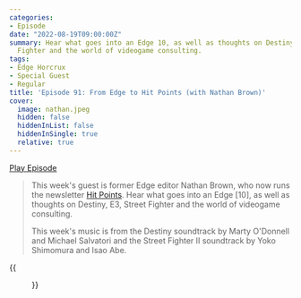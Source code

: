 ```yaml
---
categories:
- Episode
date: "2022-08-19T09:00:00Z"
summary: Hear what goes into an Edge 10, as well as thoughts on Destiny, E3, Street
  Fighter and the world of videogame consulting.
tags:
- Edge Horcrux
- Special Guest
- Regular
title: 'Episode 91: From Edge to Hit Points (with Nathan Brown)'
cover: 
  image: nathan.jpeg
  hidden: false
  hiddenInList: false
  hiddenInSingle: true
  relative: true
---
```


[Play Episode](https://www.patreon.com/posts/episode-91-from-70716754)

> This week's guest is former Edge editor Nathan Brown, who now runs the newsletter [Hit Points](https://hitpoints.substack.com). Hear what goes into an Edge [10], as well as thoughts on Destiny, E3, Street Fighter and the world of videogame consulting.
>
> This week's music is from the Destiny soundtrack by Marty O'Donnell and Michael Salvatori and the Street Fighter II soundtrack by Yoko Shimomura and Isao Abe.

{{<figure 
    src="nathan.jpeg" 
    alt="Nathan" >}}